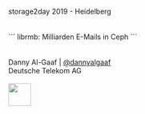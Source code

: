 <!-- .slide: data-state="cover" id="cover-page" data-timing="20" -->
<br>
storage2day 2019 - Heidelberg
<br>
<br>
<br>
```
librmb: Milliarden E-Mails in Ceph
```
<br>
<br>
<br>
Danny Al-Gaaf | <a href="https://twitter.com/dannyalgaaf">@dannyalgaaf</a> <br>
Deutsche Telekom AG <br>
<br>
<img src="images/T_Logo_3c_p_DE.png" style="height:45px;width:auto;margin:0px">

